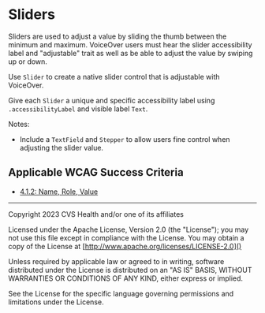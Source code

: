 # Sliders
Sliders are used to adjust a value by sliding the thumb between the minimum and maximum. VoiceOver users must hear the slider accessibility label and "adjustable" trait as well as be able to adjust the value by swiping up or down.

Use `Slider` to create a native slider control that is adjustable with VoiceOver. 

Give each `Slider` a unique and specific accessibility label using `.accessibilityLabel` and visible label `Text`. 

Notes:

- Include a `TextField` and `Stepper` to allow users fine control when adjusting the slider value.

## Applicable WCAG Success Criteria
- [4.1.2: Name, Role, Value](https://www.w3.org/WAI/WCAG22/Understanding/name-role-value.html)

----

Copyright 2023 CVS Health and/or one of its affiliates

Licensed under the Apache License, Version 2.0 (the "License");
you may not use this file except in compliance with the License.
You may obtain a copy of the License at
[http://www.apache.org/licenses/LICENSE-2.0]()

Unless required by applicable law or agreed to in writing, software
distributed under the License is distributed on an "AS IS" BASIS,
WITHOUT WARRANTIES OR CONDITIONS OF ANY KIND, either express or implied.

See the License for the specific language governing permissions and
limitations under the License.
